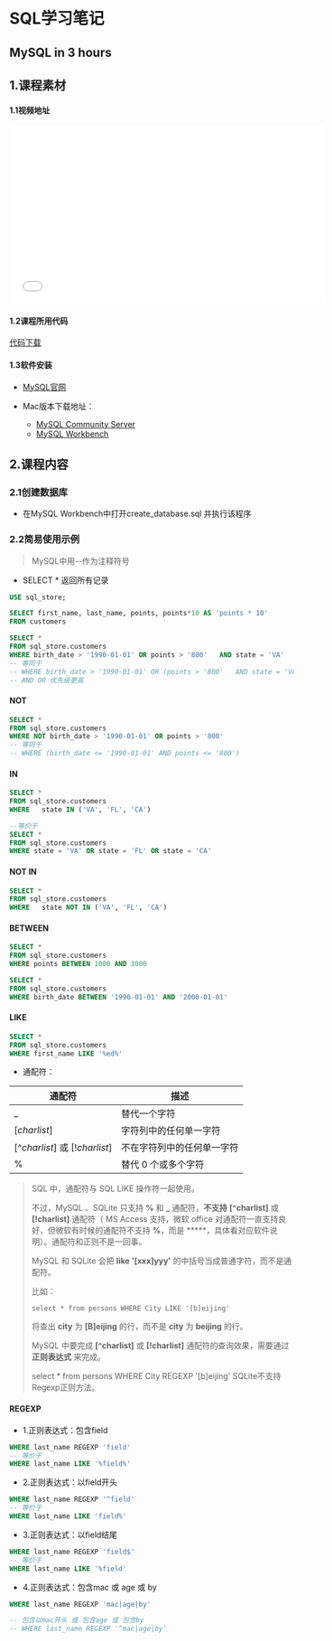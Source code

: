 # SQL学习笔记



## MySQL in 3 hours

## 1.课程素材

#### 1.1视频地址

<iframe width="560" height="315" src="//player.bilibili.com/player.html?aid=61947066&cid=107705286&page=1" scrolling="no" border="0" frameborder="no" framespacing="0" allowfullscreen="true"> </iframe>

#### 1.2课程所用代码

[代码下载](http://bit.ly/2LNdvCd)



#### 1.3软件安装

- [MySQL官网](https://www.mysql.com/)

- Mac版本下载地址：
    - [MySQL Community Server](https://cdn.mysql.com//Downloads/MySQL-8.0/mysql-8.0.18-macos10.14-x86_64.dmg)
    - [MySQL Workbench](https://cdn.mysql.com//Downloads/MySQLGUITools/mysql-workbench-community-8.0.18-macos-x86_64.dmg)



## 2.课程内容

### 2.1创建数据库

- 在MySQL Workbench中打开create_database.sql 并执行该程序



### 2.2简易使用示例

> MySQL中用--作为注释符号

- SELECT * 返回所有记录

``` sql
USE sql_store;

SELECT first_name, last_name, points, points*10 AS 'points * 10' 
FROM customers
```



```sql
SELECT * 
FROM sql_store.customers
WHERE birth_date > '1990-01-01' OR points > '800' 	AND state = 'VA'
-- 等同于
-- WHERE birth_date > '1990-01-01' OR (points > '800' 	AND state = 'VA')
-- AND OR 优先级更高
```



#### NOT

```sql
SELECT * 
FROM sql_store.customers
WHERE NOT birth_date > '1990-01-01' OR points > '800'	
-- 等同于
-- WHERE (birth_date <= '1990-01-01' AND points <= '800')
```



#### IN

```sql
SELECT * 
FROM sql_store.customers
WHERE   state IN ('VA', 'FL', 'CA')

--等价于
SELECT * 
FROM sql_store.customers
WHERE state = 'VA' OR state = 'FL' OR state = 'CA'
```



#### NOT IN 

```sql
SELECT * 
FROM sql_store.customers
WHERE   state NOT IN ('VA', 'FL', 'CA')
```



#### BETWEEN

```sql
SELECT * 
FROM sql_store.customers
WHERE points BETWEEN 1000 AND 3000

SELECT * 
FROM sql_store.customers
WHERE birth_date BETWEEN '1990-01-01' AND '2000-01-01'
```



#### LIKE

```sql
SELECT * 
FROM sql_store.customers
WHERE first_name LIKE '%ed%'
```

- 通配符：

| 通配符                         | 描述                       |
| ------------------------------ | -------------------------- |
| _                              | 替代一个字符               |
| [*charlist*]                   | 字符列中的任何单一字符     |
| [^*charlist*] 或 [!*charlist*] | 不在字符列中的任何单一字符 |
| %                              | 替代 0 个或多个字符        |

> SQL 中，通配符与 SQL LIKE 操作符一起使用。
>
> 不过，MySQL 、SQLite 只支持 **%** 和 **_** 通配符，**不支持**  **[^charlist]** 或 **[!charlist]** 通配符（ MS Access 支持，微软 office 对通配符一直支持良好，但微软有时候的通配符不支持 **%**，而是 *****，具体看对应软件说明）。通配符和正则不是一回事。
>
> MySQL 和 SQLite 会把 **like '[xxx]yyy'** 的中括号当成普通字符，而不是通配符。
>
> 比如：
>
> ```
> select * from persons WHERE City LIKE '[b]eijing'
> ```
>
> 将查出 **city** 为 **[B]eijing** 的行，而不是 **city** 为 **beijing** 的行。
>
> MySQL 中要完成 **[^charlist]** 或 **[!charlist]** 通配符的查询效果，需要通过 **正则表达式** 来完成。
>
> select * from persons WHERE City REGEXP '[b]eijing' SQLite不支持Regexp正则方法。

#### REGEXP

- 1.正则表达式：包含field

```sql
WHERE last_name REGEXP 'field'
-- 等价于
WHERE last_name LIKE '%field%'
```



- 2.正则表达式：以field开头

```sql
WHERE last_name REGEXP '^field'
-- 等价于
WHERE last_name LIKE 'field%'
```



- 3.正则表达式：以field结尾

```sql
WHERE last_name REGEXP 'field$'
-- 等价于
WHERE last_name LIKE '%field'
```

- 4.正则表达式：包含mac 或 age 或 by

```SQL
WHERE last_name REGEXP 'mac|age|by'

-- 包含以mac开头 或 包含age 或 包含by
-- WHERE last_name REGEXP '^mac|age|by'
```

